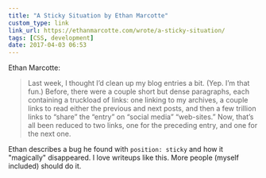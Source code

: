 ```yaml
---
title: "A Sticky Situation by Ethan Marcotte"
custom_type: link
link_url: https://ethanmarcotte.com/wrote/a-sticky-situation/
tags: [CSS, development]
date: 2017-04-03 06:53
---
```

Ethan Marcotte:

> Last week, I thought I’d clean up my blog entries a bit. (Yep. I’m that fun.) Before, there were a couple short but dense paragraphs, each containing a truckload of links: one linking to my archives, a couple links to read either the previous and next posts, and then a few trillion links to “share” the “entry” on “social media” “web-sites.” Now, that’s all been reduced to two links, one for the preceding entry, and one for the next one.

Ethan describes a bug he found with `position: sticky` and how it "magically" disappeared. I love writeups like this. More people (myself included) should do it.